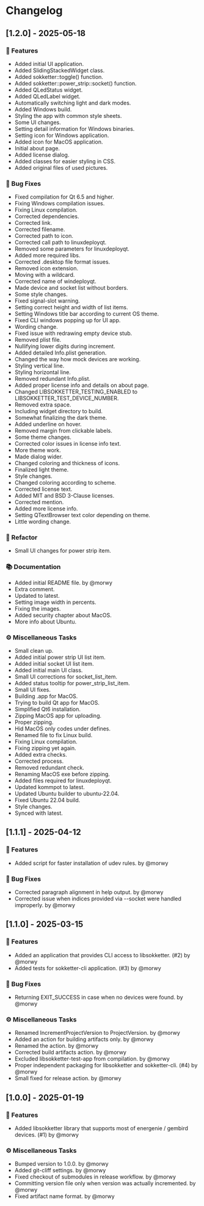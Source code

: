 # Changelog

## [1.2.0] - 2025-05-18

### 🚀 Features

- Added initial UI application.
- Added SlidingStackedWidget class.
- Added sokketter::toggle() function.
- Added sokketter::power_strip::socket() function.
- Added QLedStatus widget.
- Added QLedLabel widget.
- Automatically switching light and dark modes.
- Added Windows build.
- Styling the app with common style sheets.
- Some UI changes.
- Setting detail information for Windows binaries.
- Setting icon for Windows application.
- Added icon for MacOS application.
- Initial about page.
- Added license dialog.
- Added classes for easier styling in CSS.
- Added original files of used pictures.

### 🐛 Bug Fixes

- Fixed compilation for Qt 6.5 and higher.
- Fixing Windows compilation issues.
- Fixing Linux compilation.
- Corrected dependencies.
- Corrected link.
- Corrected filename.
- Corrected path to icon.
- Corrected call path to linuxdeployqt.
- Removed some parameters for linuxdeployqt.
- Added more required libs.
- Corrected .desktop file format issues.
- Removed icon extension.
- Moving with a wildcard.
- Corrected name of windeployqt.
- Made device and socket list without borders.
- Some style changes.
- Fixed signal-slot warning.
- Setting correct height and width of list items.
- Setting Windows title bar according to current OS theme.
- Fixed CLI windows popping up for UI app.
- Wording change.
- Fixed issue with redrawing empty device stub.
- Removed plist file.
- Nullifying lower digits during increment.
- Added detailed Info.plist generation.
- Changed the way how mock devices are working.
- Styling vertical line.
- Styling horizontal line.
- Removed redundant Info.plist.
- Added proper license info and details on about page.
- Changed LIBSOKKETTER_TESTING_ENABLED to LIBSOKKETTER_TEST_DEVICE_NUMBER.
- Removed extra space.
- Including widget directory to build.
- Somewhat finalizing the dark theme.
- Added underline on hover.
- Removed margin from clickable labels.
- Some theme changes.
- Corrected color issues in license info text.
- More theme work.
- Made dialog wider.
- Changed coloring and thickness of icons.
- Finalized light theme.
- Style changes.
- Changed coloring according to scheme.
- Corrected license text.
- Added MIT and BSD 3-Clause licenses.
- Corrected mention.
- Added more license info.
- Setting QTextBrowser text color depending on theme.
- Little wording change.

### 🚜 Refactor

- Small UI changes for power strip item.

### 📚 Documentation

- Added initial README file. by @morwy
- Extra comment.
- Updated to latest.
- Setting image width in percents.
- Fixing the images.
- Added security chapter about MacOS.
- More info about Ubuntu.

### ⚙️ Miscellaneous Tasks

- Small clean up.
- Added initial power strip UI list item.
- Added initial socket UI list item.
- Added initial main UI class.
- Small UI corrections for socket_list_item.
- Added status tooltip for power_strip_list_item.
- Small UI fixes.
- Building .app for MacOS.
- Trying to build Qt app for MacOS.
- Simplified Qt6 installation.
- Zipping MacOS app for uploading.
- Proper zipping.
- Hid MacOS only codes under defines.
- Renamed file to fix Linux build.
- Fixing Linux compilation.
- Fixing zipping yet again.
- Added extra checks.
- Corrected process.
- Removed redundant check.
- Renaming MacOS exe before zipping.
- Added files required for linuxdeployqt.
- Updated kommpot to latest.
- Updated Ubuntu builder to ubuntu-22.04.
- Fixed Ubuntu 22.04 build.
- Style changes.
- Synced with latest.

## [1.1.1] - 2025-04-12

### 🚀 Features

- Added script for faster installation of udev rules. by @morwy

### 🐛 Bug Fixes

- Corrected paragraph alignment in help output. by @morwy
- Corrected issue when indices provided via --socket were handled improperly. by @morwy

## [1.1.0] - 2025-03-15

### 🚀 Features

- Added an application that provides CLI access to libsokketter. (#2) by @morwy
- Added tests for sokketter-cli application. (#3) by @morwy

### 🐛 Bug Fixes

- Returning EXIT_SUCCESS in case when no devices were found. by @morwy

### ⚙️ Miscellaneous Tasks

- Renamed IncrementProjectVersion to ProjectVersion. by @morwy
- Added an action for building artifacts only. by @morwy
- Renamed the action. by @morwy
- Corrected build artifacts action. by @morwy
- Excluded libsokketter-test-app from compilation. by @morwy
- Proper independent packaging for libsokketter and sokketter-cli. (#4) by @morwy
- Small fixed for release action. by @morwy

## [1.0.0] - 2025-01-19

### 🚀 Features

- Added libsokketter library that supports most of energenie / gembird devices. (#1) by @morwy

### ⚙️ Miscellaneous Tasks

- Bumped version to 1.0.0. by @morwy
- Added git-cliff settings. by @morwy
- Fixed checkout of submodules in release workflow. by @morwy
- Committing version file only when version was actually incremented. by @morwy
- Fixed artifact name format. by @morwy

<!-- generated by git-cliff -->
